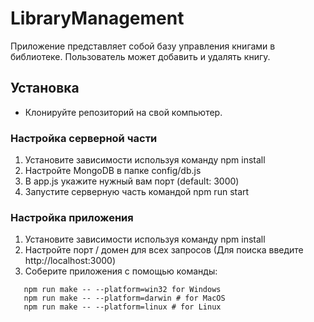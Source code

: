 #  LibraryManagement

Приложение представляет собой базу управления книгами в библиотеке. Пользователь может добавить и удалять книгу.

## Установка
* Клонируйте репозиторий на свой компьютер.

### Настройка серверной части

1. Установите зависимости используя команду npm install
2. Настройте MongoDB в папке config/db.js
3. В app.js укажите нужный вам порт (default: 3000)
4. Запустите серверную часть командой npm run start

### Настройка приложения

1. Установите зависимости используя команду npm install
2. Настройте порт / домен для всех запросов (Для поиска введите http://localhost:3000)
3. Соберите приложения с помощью команды:
```
   npm run make -- --platform=win32 for Windows
   npm run make -- --platform=darwin # for MacOS
   npm run make -- --platform=linux # for Linux
```
